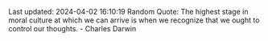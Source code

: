 Last updated: 2024-04-02 16:10:19
Random Quote: The highest stage in moral culture at which we can arrive is when we recognize that we ought to control our thoughts. - Charles Darwin